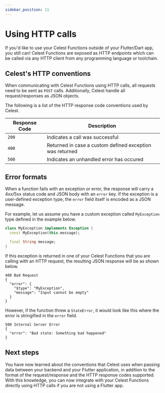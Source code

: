 ```yaml
---
sidebar_position: 11
---
```


# Using HTTP calls

If you'd like to use your Celest Functions outside of your Flutter/Dart app, you still can! Celest Functions are exposed as HTTP endpoints which can be called via any HTTP client from any programming language or toolchain.

## Celest's HTTP conventions

When communicating with Celest Functions using HTTP calls, all requests need to be sent as `POST` calls. Additionally, Celest handle all request/responses as JSON objects.

The following is a list of the HTTP response code conventions used by Celest.


| Response Code  | Description                                                   |
| --------- | ------------------------------------------------------------- |
| `200`| Indicates a call was successful |
| `400`| Returned in case a custom defined exception was returned |
| `500`| Indicates an unhandled error has occured |

## Error formats

When a function fails with an exception or error, the response will carry a 4xx/5xx status code and JSON body with an `error` key. If the exception is a user-defined exception type, the `error` field itself is encoded as a JSON message.

For example, let us assume you have a custom exception called `MyException` type defined in the example below.

```dart
class MyException implements Exception {
  const MyException(this.message);

  final String message;
}
```


If this exception is returned in one of your Celest Functions that you are calling with an HTTP request, the resulting JSON response will be as shown below. 

```
400 Bad Request
{
  "error": {
    "$type": "MyException",
    "message": "Input cannot be empty"
  }
}
```

However, if the function threw a `StateError`, it would look like this where the error is stringified in the `error` field.

```
500 Internal Server Error
{
  "error": "Bad state: Something bad happened"
}
```

## Next steps

You have now learned about the conventions that Celest uses when passing data between your backend and your Flutter application, in addition to the format of the request/response and the HTTP response codes supported. With this knowledge, you can now integrate with your Celest Functions directly using HTTP calls if you are not using a Flutter app.
